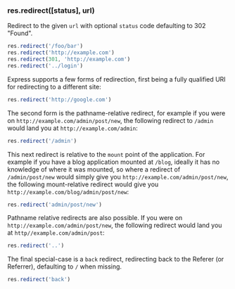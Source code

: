 <h3 id='res.redirect'>res.redirect([status], url)</h3>

Redirect to the given `url` with optional `status` code
defaulting to 302 "Found".

```js
res.redirect('/foo/bar')
res.redirect('http://example.com')
res.redirect(301, 'http://example.com')
res.redirect('../login')
```

Express supports a few forms of redirection, first being
a fully qualified URI for redirecting to a different site:

```js
res.redirect('http://google.com')
```

The second form is the pathname-relative redirect, for example
if you were on `http://example.com/admin/post/new`, the
following redirect to `/admin` would land you at `http://example.com/admin`:

```js
res.redirect('/admin')
```

This next redirect is relative to the `mount` point of the application. For example
if you have a blog application mounted at `/blog`, ideally it has no knowledge of
where it was mounted, so where a redirect of `/admin/post/new` would simply give you
`http://example.com/admin/post/new`, the following mount-relative redirect would give
you `http://example.com/blog/admin/post/new`:

```js
res.redirect('admin/post/new')
```

Pathname relative redirects are also possible. If you were
on `http://example.com/admin/post/new`, the following redirect
would land you at `http//example.com/admin/post`:

```js
res.redirect('..')
```

The final special-case is a `back` redirect, redirecting back to
the Referer (or Referrer), defaulting to `/` when missing.

```js
res.redirect('back')
```
